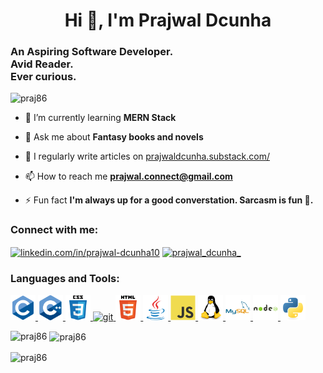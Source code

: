<h1 align="center">Hi 👋, I'm Prajwal Dcunha</h1>
<h3 align="left">An Aspiring Software Developer.<br> Avid Reader.<br> Ever curious. </h3>
<p align="left"> <img src="https://komarev.com/ghpvc/?username=praj86&label=Profile%20views&color=0e75b6&style=flat" alt="praj86" /> </p>

- 🌱 I’m currently learning **MERN Stack**

- 💬 Ask me about **Fantasy books and novels**

- 📝 I regularly write articles on [prajwaldcunha.substack.com/](prajwaldcunha.substack.com/)

- 📫 How to reach me **prajwal.connect@gmail.com**

- ⚡ Fun fact **I'm always up for a good converstation. Sarcasm is fun 🗿.**

<h3 align="left">Connect with me:</h3>
<p align="left">
<a href="https://linkedin.com/in/linkedin.com/in/prajwal-dcunha10" target="blank"><img align="center" src="https://raw.githubusercontent.com/rahuldkjain/github-profile-readme-generator/master/src/images/icons/Social/linked-in-alt.svg" alt="linkedin.com/in/prajwal-dcunha10" height="30" width="40" /></a>
<a href="https://instagram.com/prajwal_dcunha_" target="blank"><img align="center" src="https://raw.githubusercontent.com/rahuldkjain/github-profile-readme-generator/master/src/images/icons/Social/instagram.svg" alt="prajwal_dcunha_" height="30" width="40" /></a>
</p>

<h3 align="left">Languages and Tools:</h3>
<p align="left"> <a href="https://www.cprogramming.com/" target="_blank" rel="noreferrer"> <img src="https://raw.githubusercontent.com/devicons/devicon/master/icons/c/c-original.svg" alt="c" width="40" height="40"/> </a> <a href="https://www.w3schools.com/cpp/" target="_blank" rel="noreferrer"> <img src="https://raw.githubusercontent.com/devicons/devicon/master/icons/cplusplus/cplusplus-original.svg" alt="cplusplus" width="40" height="40"/> </a> <a href="https://www.w3schools.com/css/" target="_blank" rel="noreferrer"> <img src="https://raw.githubusercontent.com/devicons/devicon/master/icons/css3/css3-original-wordmark.svg" alt="css3" width="40" height="40"/> </a> <a href="https://git-scm.com/" target="_blank" rel="noreferrer"> <img src="https://www.vectorlogo.zone/logos/git-scm/git-scm-icon.svg" alt="git" width="40" height="40"/> </a> <a href="https://www.w3.org/html/" target="_blank" rel="noreferrer"> <img src="https://raw.githubusercontent.com/devicons/devicon/master/icons/html5/html5-original-wordmark.svg" alt="html5" width="40" height="40"/> </a> <a href="https://www.java.com" target="_blank" rel="noreferrer"> <img src="https://raw.githubusercontent.com/devicons/devicon/master/icons/java/java-original.svg" alt="java" width="40" height="40"/> </a> <a href="https://developer.mozilla.org/en-US/docs/Web/JavaScript" target="_blank" rel="noreferrer"> <img src="https://raw.githubusercontent.com/devicons/devicon/master/icons/javascript/javascript-original.svg" alt="javascript" width="40" height="40"/> </a> <a href="https://www.linux.org/" target="_blank" rel="noreferrer"> <img src="https://raw.githubusercontent.com/devicons/devicon/master/icons/linux/linux-original.svg" alt="linux" width="40" height="40"/> </a> <a href="https://www.mysql.com/" target="_blank" rel="noreferrer"> <img src="https://raw.githubusercontent.com/devicons/devicon/master/icons/mysql/mysql-original-wordmark.svg" alt="mysql" width="40" height="40"/> </a> <a href="https://nodejs.org" target="_blank" rel="noreferrer"> <img src="https://raw.githubusercontent.com/devicons/devicon/master/icons/nodejs/nodejs-original-wordmark.svg" alt="nodejs" width="40" height="40"/> </a> <a href="https://www.python.org" target="_blank" rel="noreferrer"> <img src="https://raw.githubusercontent.com/devicons/devicon/master/icons/python/python-original.svg" alt="python" width="40" height="40"/> </a> </p>

<p><img align="left" src="https://github-readme-stats.vercel.app/api/top-langs?username=praj86&show_icons=true&theme=tokyonight&locale=en&layout=compact" alt="praj86" /></p

<p>&nbsp;<img align="center" src="https://github-readme-stats.vercel.app/api?username=praj86&show_icons=true&theme=tokyonight&locale=en" alt="praj86" /></p>

<p><img align="center" src="https://github-readme-streak-stats.herokuapp.com/?user=praj86&theme=dark" alt="praj86" /></p>
